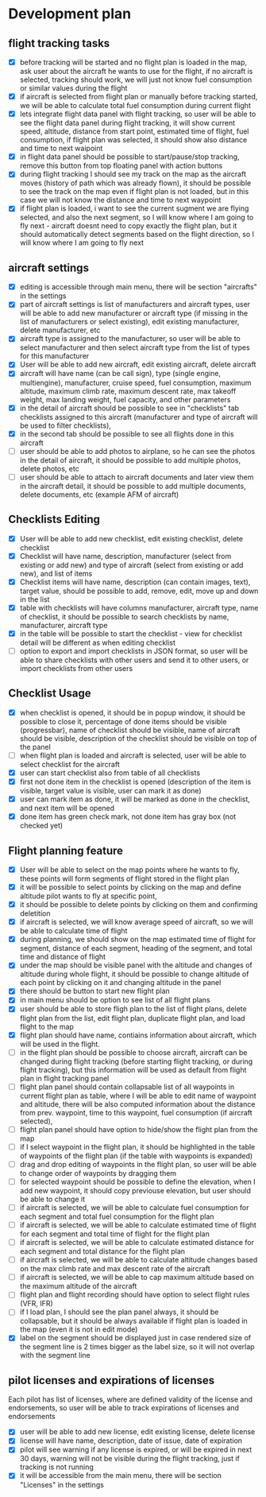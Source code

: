 # Development plan

## flight tracking tasks
- [x] before tracking will be started and no flight plan is loaded in the map, ask user about the aircraft he wants to use for the flight, if no aircraft is selected, tracking should work, we will just not know fuel consumption or similar values during the flight
- [x] if aircraft is selected from flight plan or manually before tracking started, we will be able to calculate total fuel consumption during current flight
- [x] lets integrate flight data panel with flight tracking, so user will be able to see the flight data panel during flight tracking, it will show current speed, altitude, distance from start point, estimated time of flight, fuel consumption, if flight plan was selected, it should show also distance and time to next waipoint
- [x] in flight data panel should be possible to start/pause/stop tracking, remove this button from top floating panel with action buttons
- [x] during flight tracking I should see my track on the map as the aircraft moves (history of path which was already flown), it should be possible to see the track on the map even if flight plan is not loaded, but in this case we will not know the distance and time to next waypoint
- [x] if flight plan is loaded, i want to see the current sugment we are flying selected, and also the next segment, so I will know where I am going to fly next - aircraft doesnt need to copy exactly the flight plan, but it should automatically detect segments based on the flight direction, so I will know where I am going to fly next

## aircraft settings
- [x] editing is accessible through main menu, there will be section "aircrafts" in the settings
- [x] part of aircraft settings is list of manufacturers and aircraft types, user will be able to add new manufacturer or aircraft type (if missing in the list of manufacturers or select existing), edit existing manufacturer, delete manufacturer, etc
- [x] aircraft type is assigned to the manufacturer, so user will be able to select manufacturer and then select aircraft type from the list of types for this manufacturer
- [x] User will be able to add new aircraft, edit existing aircraft, delete aircraft
- [x] aircraft will have name (can be call sign), type (single engine, multiengine), manufacturer, cruise speed, fuel consumption, maximum altitude, maximum climb rate, maximum descent rate, max takeoff weight, max landing weight, fuel capacity, and other parameters
- [x] in the detail of aircraft should be possible to see in "checklists" tab checklists assigned to this aircraft (manufacturer and type of aircraft will be used to filter checklists),
- [x] in the second tab should be possible to see all flights done in this aircraft
- [ ] user should be able to add photos to airplane, so he can see the photos in the detail of aircraft, it should be possible to add multiple photos, delete photos, etc
- [ ] user should be able to attach to aircraft documents and later view them in the aircraft detail, it should be possible to add multiple documents, delete documents, etc (example AFM of aircraft)

## Checklists Editing
- [x] User will be able to add new checklist, edit existing checklist, delete checklist
- [x] Checklist will have name, description, manufacturer (select from existing or add new) and type of aircraft (select from existing or add new), and list of items
- [x] Checklist items will have name, description (can contain images, text), target value, should be possible to add, remove, edit, move up and down in the list
- [x] table with checklists will have columns manufacturer, aircraft type, name of checklist, it should be possible to search checklists by name, manufacturer, aircraft type
- [x] in the table will be possible to start the checklist - view for checklist detail will be different as when editing checklist
- [ ] option to export and import checklists in JSON format, so user will be able to share checklists with other users and send it to other users, or import checklists from other users

## Checklist Usage
- [x] when checklist is opened, it should be in popup window, it should be possible to close it, percentage of done items should be visible (progressbar), name of checklist should be visible, name of aircraft should be visible, description of the checklist should be visible on top of the panel
- [ ] when flight plan is loaded and aircraft is selected, user will be able to select checklist for the aircraft
- [x] user can start checklist also from table of all checklists
- [x] first not done item in the checklist is opened (description of the item is visible, target value is visible, user can mark it as done)
- [x] user can mark item as done, it will be marked as done in the checklist, and next item will be opened
- [x] done item has green check mark, not done item has gray box (not checked yet)

## Flight planning feature
- [x] User will be able to select on the map points where he wants to fly, these points will form segments of flight stored in the flight plan 
- [x] it will be possible to select points by clicking on the map and define altitude pilot wants to fly at specific point, 
- [x] it should be possible to delete points by clicking on them and confirming deletition
- [x] if aircraft is selected, we will know average speed of aircraft, so we will be able to calculate time of flight
- [x] during planning, we should show on the map estimated time of flight for segment, distance of each segment, heading of the segment, and total time and distance of flight
- [x] under the map should be visible panel with the altitude and changes of altitude during whole flight, it should be possible to change altitude of each point by clicking on it and changing altitude in the panel
- [x] there should be button to start new flight plan
- [x] in main menu should be option to see list of all flight plans
- [x] user should be able to store fligh plan to the list of flight plans, delete flight plan from the list, edit flight plan, duplicate flight plan, and load flight to the map
- [x] flight plan should have name, contiains information about aircraft, which will be used in the flight.
- [ ] in the flight plan should be possible to choose aircraft, aircraft can be changed during flight tracking (before starting flight tracking, or during flight tracking), but this information will be used as default from flight plan in flight tracking panel
- [ ] flight plan panel should contain collapsable list of all waypoints in current flight plan as table, where I will be able to edit name of waypoint and altitude, there will be also computed information about the distance from prev. waypoint, time to this waypoint, fuel consumption (if aircraft selected), 
- [ ] flight plan panel should have option to hide/show the flight plan from the map
- [ ] if I select waypoint in the flight plan, it should be highlighted in the table of waypoints of the flight plan (if the table with waypoints is expanded)
- [ ] drag and drop editing of waypoints in the flight plan, so user will be able to change order of waypoints by dragging them
- [ ] for selected waypoint should be possible to define the elevation, when I add new waypoint, it should copy previouse elevation, but user should be able to change it
- [ ] if aircraft is selected, we will be able to calculate fuel consumption for each segment and total fuel consumption for the flight plan
- [ ] if aircraft is selected, we will be able to calculate estimated time of flight for each segment and total time of flight for the flight plan
- [ ] if aircraft is selected, we will be able to calculate estimated distance for each segment and total distance for the flight plan
- [ ] if aircraft is selected, we will be able to calculate altitude changes based on the max climb rate and max descent rate of the aircraft
- [ ] if aircraft is selected, we will be able to cap maximum altitude based on the maximum altitude of the aircraft
- [ ] flight plan and flight recording should have option to select flight rules (VFR, IFR)
- [ ] if I load plan, I should see the plan panel always, it should be collapsable, but it should be always available if flight plan is loaded in the map (even it is not in edit mode)
- [x] label on the segment should be displayed just in case rendered size of the segment line is 2 times bigger as the label size, so it will not overlap with the segment line

## pilot licenses and expirations of licenses
Each pilot has list of licenses, where are defined validity of the license and endorsements, so user will be able to track expirations of licenses and endorsements
- [x] user will be able to add new license, edit existing license, delete license
- [x] license will have name, description, date of issue, date of expiration
- [x] pilot will see warning if any license is expired, or will be expired in next 30 days, warning will not be visible during the flight tracking, just if tracking is not running
- [x] it will be accessible from the main menu, there will be section "Licenses" in the settings
